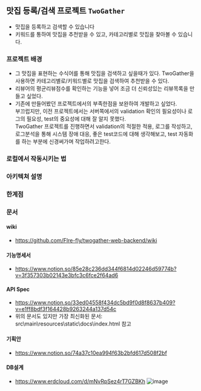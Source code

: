 ## 맛집 등록/검색 프로젝트 `TwoGather`

- 맛집을 등록하고 검색할 수 있습니다<br>
- 키워드를 통하여 맛집을 추천받을 수 있고, 카테고리별로 맛집을 찾아볼 수 있습니다.

### 프로젝트 배경
- 그 맛집을 표현하는 수식어를 통해 맛집을 검색하고 싶을때가 있다. TwoGather을 사용하면 카테고리별로/키워드별로 맛집을 검색하여 추천받을 수 있다.
- 리뷰어의 평균리뷰점수를 확인하는 기능을 넣어 조금 더 신뢰성있는 리뷰목록을 만들고 싶었다.
- 기존에 만들어봤던 프로젝트에서의 부족한점을 보완하여 개발하고 싶었다.
  <br>부끄럽지만, 이전 프로젝트에서는 서버쪽에서의 validation 확인의 필요성이나 로그의 필요성, test의 중요성에 대해 잘 알지 못했다.
  <br>TwoGather 프로젝트를 진행하면서 validation의 적절한 적용, 로그를 작성하고, 로그분석을 통해 시스템 장애 대응, 좋은 test코드에 대해 생각해보고, test 자동화를 하는 부분에 신경써가며 작업하려고한다.

### 로컬에서 작동시키는 법

### 아키텍쳐 설명

### 한계점

### 문서

#### wiki
- https://github.com/Flre-fly/twogather-web-backend/wiki
#### 기능명세서
- https://www.notion.so/85e28c236dd344f6814d02246d59774b?v=3f357303b02143e3bfc3c6fce2f64ad6

#### API Spec
- https://www.notion.so/33ed04558f434dc5bd9f0d8f8637b409?v=e1ff8bdf3f164428b9263244a137d54c
- 위의 문서도 있지만 가장 최신화된 문서: src\main\resources\static\docs\index.html 참고

#### 기획안 
- https://www.notion.so/74a37c10ea994f63b2bfd617d508f2bf

#### DB설계
- https://www.erdcloud.com/d/mNvRpSez4rT7GZBKh
![image](https://user-images.githubusercontent.com/66842566/233318029-9a21ecaf-0631-4df0-a446-404a4c42e6ad.png)

